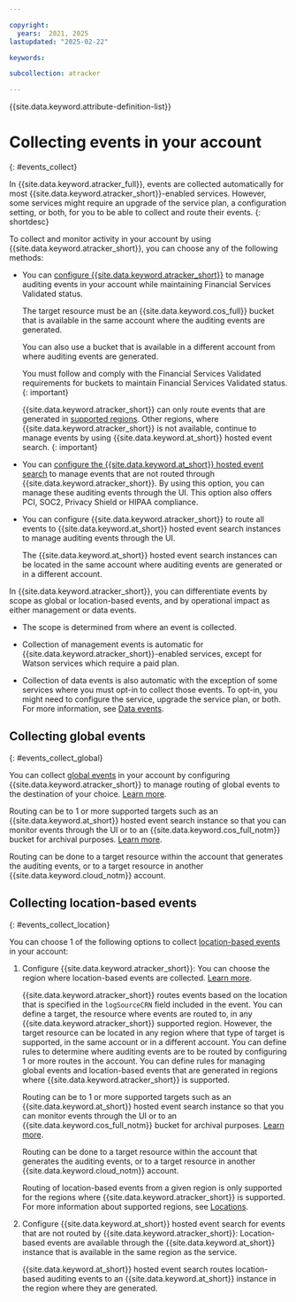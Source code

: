 ```yaml
---

copyright:
  years:  2021, 2025
lastupdated: "2025-02-22"

keywords:

subcollection: atracker

---
```


{{site.data.keyword.attribute-definition-list}}


# Collecting events in your account
{: #events_collect}

In {{site.data.keyword.atracker_full}}, events are collected automatically for most {{site.data.keyword.atracker_short}}-enabled services. However, some services might require an upgrade of the service plan, a configuration setting, or both, for you to be able to collect and route their events.
{: shortdesc}

To collect and monitor activity in your account by using {{site.data.keyword.atracker_short}}, you can choose any of the following methods:

- You can [configure {{site.data.keyword.atracker_short}}](/docs/atracker?topic=atracker-getting-started) to manage auditing events in your account while maintaining Financial Services Validated status.

    The target resource must be an {{site.data.keyword.cos_full}} bucket that is available in the same account where the auditing events are generated.

    You can also use a bucket that is available in a different account from where auditing events are generated.

    You must follow and comply with the Financial Services Validated requirements for buckets to maintain Financial Services Validated status.
    {: important}

    {{site.data.keyword.atracker_short}} can only route events that are generated in [supported regions](/docs/atracker?topic=atracker-regions). Other regions, where {{site.data.keyword.atracker_short}} is not available, continue to manage events by using {{site.data.keyword.at_short}} hosted event search.
    {: important}

- You can [configure the {{site.data.keyword.at_short}} hosted event search](/docs/activity-tracker?topic=activity-tracker-getting-started) to manage events that are not routed through {{site.data.keyword.atracker_short}}. By using this option, you can manage these auditing events through the UI. This option also offers PCI, SOC2, Privacy Shield or HIPAA compliance.

- You can configure {{site.data.keyword.atracker_short}} to route all events to {{site.data.keyword.at_short}} hosted event search instances to manage auditing events through the UI.

    The {{site.data.keyword.at_short}} hosted event search instances can be located in the same account where auditing events are generated or in a different account.


In {{site.data.keyword.atracker_short}}, you can differentiate events by scope as global or location-based events, and by operational impact as either management or data events.

- The scope is determined from where an event is collected.

- Collection of management events is automatic for {{site.data.keyword.atracker_short}}-enabled services, except for Watson services which require a paid plan.

- Collection of data events is also automatic with the exception of some services where you must opt-in to collect those events. To opt-in, you might need to configure the service, upgrade the service plan, or both. For more information, see [Data events](/docs/atracker?topic=atracker-event_types#event_types_data).




## Collecting global events
{: #events_collect_global}

You can collect [global events](/docs/atracker?topic=atracker-event_types#event_types_global) in your account by configuring {{site.data.keyword.atracker_short}} to manage routing of global events to the destination of your choice. [Learn more](/docs/atracker?topic=atracker-getting-started).

Routing can be to 1 or more supported targets such as an {{site.data.keyword.at_short}} hosted event search instance so that you can monitor events through the UI or to an {{site.data.keyword.cos_full_notm}} bucket for archival purposes. [Learn more](/docs/atracker?topic=atracker-getting-started).

Routing can be done to a target resource within the account that generates the auditing events, or to a target resource in another {{site.data.keyword.cloud_notm}} account.




## Collecting location-based events
{: #events_collect_location}

You can choose 1 of the following options to collect [location-based events](/docs/atracker?topic=atracker-event_types#event_types_location) in your account:

1. Configure {{site.data.keyword.atracker_short}}: You can choose the region where location-based events are collected. [Learn more](/docs/atracker?topic=atracker-atracker-resources).

    {{site.data.keyword.atracker_short}} routes events based on the location that is specified in the `logSourceCRN` field included in the event. You can define a target, the resource where events are routed to, in any {{site.data.keyword.atracker_short}} supported region. However, the target resource can be located in any region where that type of target is supported, in the same account or in a different account. You can define rules to determine where auditing events are to be routed by configuring 1 or more routes in the account. You can define rules for managing global events and location-based events that are generated in regions where {{site.data.keyword.atracker_short}} is supported.

    Routing can be to 1 or more supported targets such as an {{site.data.keyword.at_short}} hosted event search instance so that you can monitor events through the UI or to an {{site.data.keyword.cos_full_notm}} bucket for archival purposes. [Learn more](/docs/atracker?topic=atracker-getting-started).

    Routing can be done to a target resource within the account that generates the auditing events, or to a target resource in another {{site.data.keyword.cloud_notm}} account.

    Routing of location-based events from a given region is only supported for the regions where {{site.data.keyword.atracker_short}} is supported. For more information about supported regions, see [Locations](/docs/atracker?topic=atracker-regions).

2. Configure {{site.data.keyword.at_short}} hosted event search for events that are not routed by {{site.data.keyword.atracker_short}}: Location-based events are available through the {{site.data.keyword.at_short}} instance that is available in the same region as the service. 

    {{site.data.keyword.at_short}} hosted event search routes location-based auditing events to an {{site.data.keyword.at_short}} instance in the region where they are generated.
